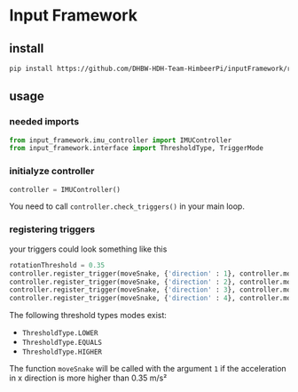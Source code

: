# Input Framework
## install
```bash
pip install https://github.com/DHBW-HDH-Team-HimbeerPi/inputFramework/releases/download/latest/input_framework_lars_jaeger-0.0.1-py3-none-any.whl
```
## usage
### needed imports
```python
from input_framework.imu_controller import IMUController
from input_framework.interface import ThresholdType, TriggerMode
```
### initialyze controller
```python
controller = IMUController()
```

You need to call ```controller.check_triggers()``` in your main loop.

### registering triggers
your triggers could look something like this
```python 
rotationThreshold = 0.35
controller.register_trigger(moveSnake, {'direction' : 1}, controller.mov_x, rotationTreshold, ThresholdType.HIGHER)
controller.register_trigger(moveSnake, {'direction' : 2}, controller.mov_x, -rotationTreshold, ThresholdType.LOWER)
controller.register_trigger(moveSnake, {'direction' : 3}, controller.mov_y, -rotationTreshold, ThresholdType.LOWER)
controller.register_trigger(moveSnake, {'direction' : 4}, controller.mov_y, rotationTreshold, ThresholdType.HIGHER)
```
The following threshold types modes exist:
- ```ThresholdType.LOWER```
- ```ThresholdType.EQUALS```
- ```ThresholdType.HIGHER```


The function ```moveSnake``` will be called with the argument ```1``` if the acceleration in x direction is more higher than 0.35 m/s²
